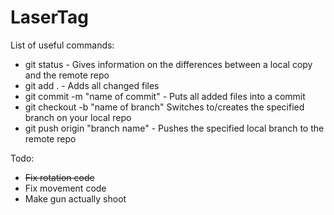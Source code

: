 # LaserTag

List of useful commands:
- git status - Gives information on the differences between a local copy and the remote repo
- git add . - Adds all changed files
- git commit -m "name of commit" - Puts all added files into a commit
- git checkout -b "name of branch" Switches to/creates the specified branch on your local repo
- git push origin "branch name" - Pushes the specified local branch to the remote repo

Todo:
- ~~Fix rotation code~~
- Fix movement code
- Make gun actually shoot
